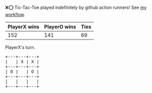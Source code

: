 :x::o: Tic-Tac-Toe played indefinitely by github action runners! See [my workflow](.github/workflows/play.yaml).

|PlayerX wins|PlayerO wins|Ties|
|-|-|-|
|152|141|69|

PlayerX's turn.

<pre>
+---+---+---+
|   | X | X |
+---+---+---+
| O |   | O |
+---+---+---+
|   |   |   |
+---+---+---+
</pre>